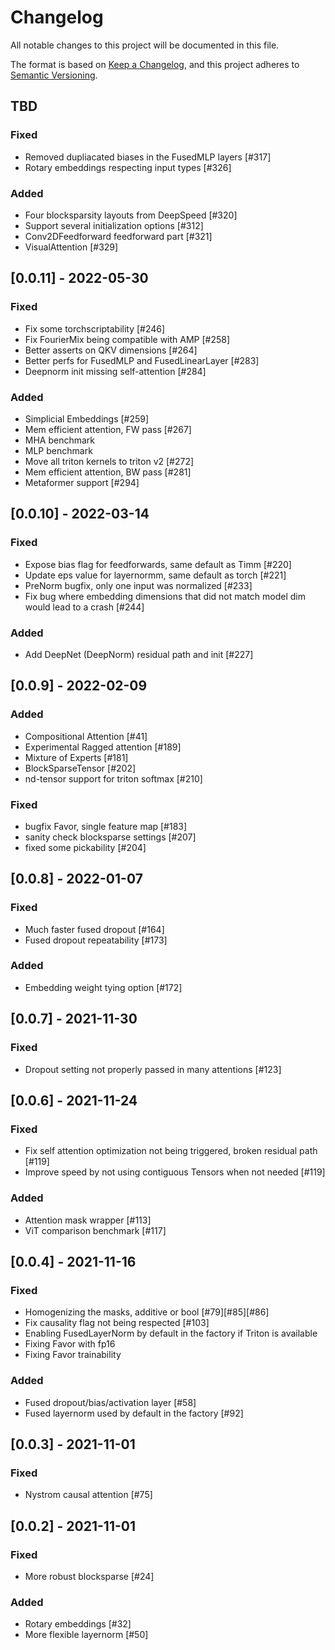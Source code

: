 # Changelog
All notable changes to this project will be documented in this file.

The format is based on [Keep a Changelog](https://keepachangelog.com/en/1.0.0/),
and this project adheres to [Semantic Versioning](https://semver.org/spec/v2.0.0.html).


## TBD
### Fixed
- Removed dupliacated biases in the FusedMLP layers [#317]
- Rotary embeddings respecting input types [#326]

### Added
- Four blocksparsity layouts from DeepSpeed [#320]
- Support several initialization options [#312]
- Conv2DFeedforward feedforward part [#321]
- VisualAttention [#329]


## [0.0.11] - 2022-05-30
### Fixed
- Fix some torchscriptability [#246]
- Fix FourierMix being compatible with AMP [#258]
- Better asserts on QKV dimensions [#264]
- Better perfs for FusedMLP and FusedLinearLayer [#283]
- Deepnorm init missing self-attention [#284]

### Added
- Simplicial Embeddings [#259]
- Mem efficient attention, FW pass [#267]
- MHA benchmark
- MLP benchmark
- Move all triton kernels to triton v2 [#272]
- Mem efficient attention, BW pass [#281]
- Metaformer support [#294]

## [0.0.10] - 2022-03-14
### Fixed
- Expose bias flag for feedforwards, same default as Timm [#220]
- Update eps value for layernormm, same default as torch [#221]
- PreNorm bugfix, only one input was normalized [#233]
- Fix bug where embedding dimensions that did not match model dim would lead to a crash [#244]

### Added
- Add DeepNet (DeepNorm) residual path and init [#227]

## [0.0.9] - 2022-02-09
### Added
- Compositional Attention [#41]
- Experimental Ragged attention [#189]
- Mixture of Experts [#181]
- BlockSparseTensor [#202]
- nd-tensor support for triton softmax [#210]

### Fixed
- bugfix Favor, single feature map [#183]
- sanity check blocksparse settings [#207]
- fixed some pickability [#204]

## [0.0.8] - 2022-01-07
### Fixed
- Much faster fused dropout [#164]
- Fused dropout repeatability [#173]

### Added
- Embedding weight tying option [#172]

## [0.0.7] - 2021-11-30
### Fixed
- Dropout setting not properly passed in many attentions [#123]

## [0.0.6] - 2021-11-24
### Fixed
- Fix self attention optimization not being triggered, broken residual path [#119]
- Improve speed by not using contiguous Tensors when not needed [#119]

### Added
- Attention mask wrapper [#113]
- ViT comparison benchmark [#117]

## [0.0.4] - 2021-11-16
### Fixed
- Homogenizing the masks, additive or bool [#79][#85][#86]
- Fix causality flag not being respected [#103]
- Enabling FusedLayerNorm by default in the factory if Triton is available
- Fixing Favor with fp16
- Fixing Favor trainability

### Added
- Fused dropout/bias/activation layer [#58]
- Fused layernorm used by default in the factory [#92]


## [0.0.3] - 2021-11-01
### Fixed
- Nystrom causal attention [#75]


## [0.0.2] - 2021-11-01
### Fixed
- More robust blocksparse [#24]

### Added
- Rotary embeddings [#32]
- More flexible layernorm [#50]
